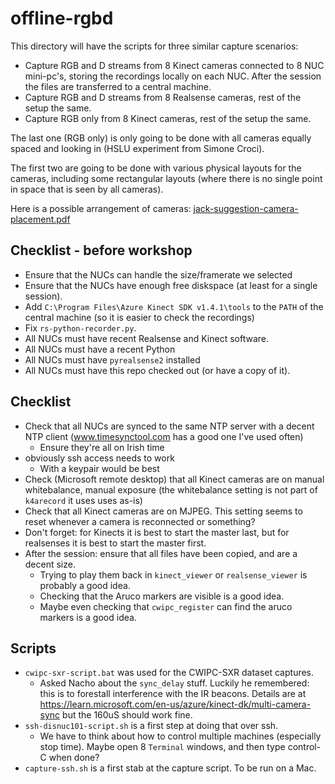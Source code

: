 # offline-rgbd

This directory will have the scripts for three similar capture scenarios:

- Capture RGB and D streams from 8 Kinect cameras connected to 8 NUC mini-pc's, storing the recordings locally on each NUC. After the session the files are transferred to a central machine.
- Capture RGB and D streams from 8 Realsense cameras, rest of the setup the same.
- Capture RGB only from 8 Kinect cameras, rest of the setup the same.

The last one (RGB only) is only going to be done with all cameras equally spaced and looking in (HSLU experiment from Simone Croci).

The first two are going to be done with various physical layouts for the cameras, including some rectangular layouts (where there is no single point in space that is seen by all cameras).

Here is a possible arrangement of cameras: [jack-suggestion-camera-placement.pdf](./docs/jack-suggestion-camera-placement.pdf)

## Checklist - before workshop

- Ensure that the NUCs can handle the size/framerate we selected
- Ensure that the NUCs have enough free diskspace (at least for a single session).
- Add `C:\Program Files\Azure Kinect SDK v1.4.1\tools` to the `PATH` of the central machine (so it is easier to check the recordings)
- Fix `rs-python-recorder.py`.
- All NUCs must have recent Realsense and Kinect software.
- All NUCs must have a recent Python
- All NUCs must have `pyrealsense2` installed
- All NUCs must have this repo checked out (or have a copy of it).

## Checklist

- Check that all NUCs are synced to the same NTP server with a decent NTP client (www.timesynctool.com has a good one I've used often)
	- Ensure they're all on Irish time
- obviously ssh access needs to work
	- With a keypair would be best
- Check (Microsoft remote desktop) that all Kinect cameras are on manual whitebalance, manual exposure (the whitebalance setting is not part of `k4arecord` it uses uses as-is)
- Check that all Kinect cameras are on MJPEG. This setting seems to reset whenever a camera is reconnected or something?
- Don't forget: for Kinects it is best to start the master last, but for realsenses it is best to start the master first.
- After the session: ensure that all files have been copied, and are a decent size. 
	- Trying to play them back in `kinect_viewer` or `realsense_viewer` is probably a good idea.
	- Checking that the Aruco markers are visible is a good idea.
	- Maybe even checking that `cwipc_register` can find the aruco markers is a good idea.


## Scripts

- `cwipc-sxr-script.bat` was used for the CWIPC-SXR dataset captures.
	- Asked Nacho about the `sync_delay` stuff. Luckily he remembered: this is to forestall interference with the IR beacons. Details are at <https://learn.microsoft.com/en-us/azure/kinect-dk/multi-camera-sync> but the 160uS should work fine.
- `ssh-disnuc101-script.sh` is a first step at doing that over ssh.
	- We have to think about how to control multiple machines (especially stop time). Maybe open 8 `Terminal` windows, and then type control-C when done?
- `capture-ssh.sh` is a first stab at the capture script. To be run on a Mac.
